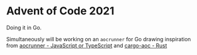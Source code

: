 # Advent of Code 2021

Doing it in Go.

Simultaneously will be working on an `aocrunner` for Go drawing inspiration from
[aocrunner - JavaScript or TypeScript](https://github.com/caderek/aocrunner) and
[cargo-aoc - Rust](https://github.com/gobanos/cargo-aoc)
